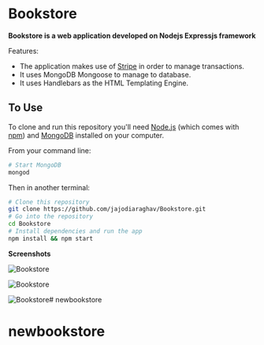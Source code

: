 # Bookstore

**Bookstore is a web application developed on Nodejs Expressjs framework**

Features:

* The application makes use of [Stripe](https://stripe.com/) in order to manage transactions.
* It uses MongoDB Mongoose to manage to database.
* It uses Handlebars as the HTML Templating Engine.

## To Use

To clone and run this repository you'll need [Node.js](https://nodejs.org/en/download/) (which comes with [npm](http://npmjs.com)) and [MongoDB](https://www.mongodb.com/) installed on your computer.

From your command line:

```bash
# Start MongoDB
mongod
```

Then in another terminal:

```bash
# Clone this repository
git clone https://github.com/jajodiaraghav/Bookstore.git
# Go into the repository
cd Bookstore
# Install dependencies and run the app
npm install && npm start
```

**Screenshots**

![Bookstore](https://cloud.githubusercontent.com/assets/18749480/17458207/7b8ab848-5c28-11e6-9401-0d2ef74c108f.PNG "Bookstore")

![Bookstore](https://cloud.githubusercontent.com/assets/18749480/17458208/7b8f54ca-5c28-11e6-9380-a3bc30fc71f2.PNG "Bookstore")

![Bookstore](https://cloud.githubusercontent.com/assets/18749480/17458209/7b948d3c-5c28-11e6-91f7-7ce068b09feb.PNG "Bookstore")# newbookstore
# newbookstore
